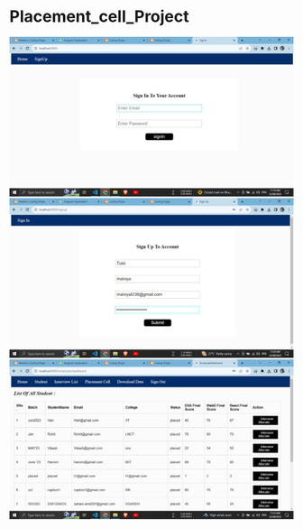 # Placement_cell_Project

<img src="https://github.com/Tulsi010701/Placement_cell_Project/blob/main/screenshot-1.jpg" alt="">
<img src="https://github.com/Tulsi010701/Placement_cell_Project/blob/main/screenshot-2.jpg" alt="">
<img src="https://github.com/Tulsi010701/Placement_cell_Project/blob/main/screenshot-3.jpg" alt="">
